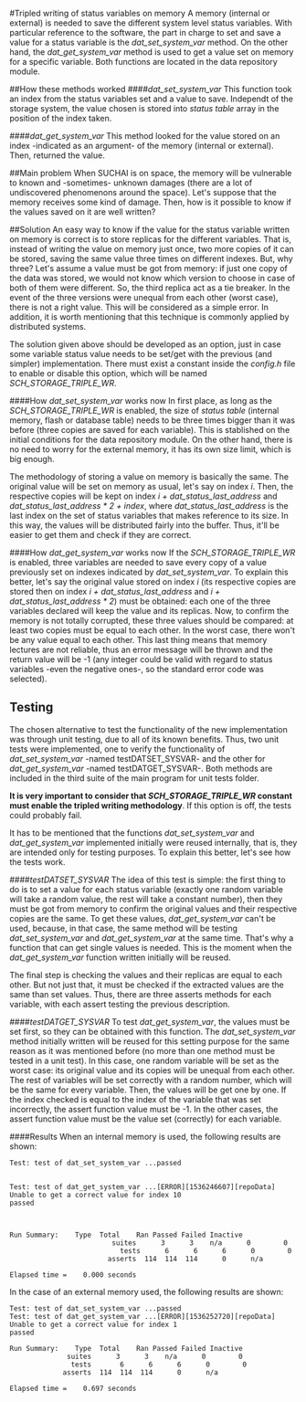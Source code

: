 #Tripled writing of status variables on memory
A memory (internal or external) is needed to save the different 
system level status variables. 
With particular reference to the software, the part in charge to
set and save a value for a status variable is the 
*dat_set_system_var* method. On the other hand, the 
*dat_get_system_var* method is used to get a value
set on memory for a specific variable. Both functions are located 
in the data repository module.

##How these methods worked
####*dat_set_system_var*
This function took an index from the status variables set and a 
value to save. Independt of the storage system, the value 
chosen is stored into *status table* array in the position 
of the index taken.

####*dat_get_system_var*
This method looked for the value stored on an index -indicated 
as an argument- of the memory (internal or external). 
Then, returned the value. 

##Main problem
When SUCHAI is on space, the memory will be vulnerable to known 
and -sometimes- unknown damages (there are a lot of undiscovered 
phenomenons around the space). Let's suppose that the memory
receives some kind of damage. Then, how is it possible to know
if the values saved on it are well written?

##Solution
An easy way to know if the value for the status variable written 
on memory is correct is to store replicas for the different
variables. That is, instead of writing the value on memory just 
once, two more copies of it can be stored, saving the same value
three times on different indexes. But, why three? Let's assume
a value must be got from memory: if just one copy
of the data was stored, we would not know which version to choose 
in case of both of them were different. So, the third replica act 
as a tie breaker. In the event of the three versions were unequal
from each other (worst case), there is not a right value. This will
be considered as a simple error. In addition, it is worth 
mentioning that this technique is commonly applied by distributed 
systems.

The solution given above should be developed as an option, just
in case some variable status value needs to be set/get with the
previous (and simpler) implementation. There must exist a 
constant inside the *config.h* file to enable or disable this 
option, which will be named *SCH_STORAGE_TRIPLE_WR*.

####How *dat_set_system_var* works now
In first place, as long as the *SCH_STORAGE_TRIPLE_WR* is 
enabled, the size of *status table* (internal memory, flash or database table) 
needs to be three times bigger than it was before (three copies
are saved for each variable). This is stablished on the initial 
conditions for the data repository module. On the other hand, 
there is no need to worry for the external memory, it has its own 
size limit, which is big enough.

The methodology of storing a value on memory is basically the same.
The original value will be set on memory as usual, let's say on
index *i*. Then, the respective copies will be kept on index
*i + dat_status_last_address* and *dat_status_last_address * 2 + index*,
where *dat_status_last_address* is the last index on the set of status
variables that makes reference to its size. In this way, the values
will be distributed fairly into the buffer. Thus, it'll be easier 
to get them and check if they are correct.

####How *dat_get_system_var* works now
If the *SCH_STORAGE_TRIPLE_WR* is enabled, three variables are 
needed to save every copy of a value previously set on indexes 
indicated by *dat_set_system_var*. To explain this better, let's say 
the original value stored on index *i* (its respective copies are 
stored then on index *i + dat_status_last_address* and *i + 
dat_status_last_address * 2*) must be obtained: each one of 
the three variables declared will keep the value and its replicas.
Now, to confirm the memory is not totally corrupted, these three
values should be compared: at least two copies must be equal to 
each other. In the worst case, there won't be any value equal
to each other. This last thing means that memory lectures are
not reliable, thus an error message will be thrown and the return
value will be -1 (any integer could be valid with regard to status
variables -even the negative ones-, so the standard error code was 
selected).   

## Testing
The chosen alternative to test the functionality of the new
implementation was through unit testing, due to all of its known
benefits. Thus, two unit tests were implemented, one to verify
the functionality of *dat_set_system_var* -named testDATSET_SYSVAR-
and the other for *dat_get_system_var* -named testDATGET_SYSVAR-.
Both methods are included in the third suite of the main program
for unit tests folder.

**It is very important to consider that *SCH_STORAGE_TRIPLE_WR*
constant must enable the tripled writing methodology**. If this
option is off, the tests could probably fail.

It has to be mentioned that the functions *dat_set_system_var* 
and *dat_get_system_var* implemented initially were reused 
internally, that is, they are intended only for testing purposes. 
To explain this better, let's see how the tests work.  

####*testDATSET_SYSVAR* 
The idea of this test is simple: the first thing to do is 
to set a value for each status variable (exactly one random 
variable will take a random value, the rest will take a constant 
number), then they must be got from memory to confirm the 
original values and their respective copies are the same. 
To get these values, *dat_get_system_var* can't be used, because, 
in that case, the same method will be testing *dat_set_system_var*
and *dat_get_system_var* at the same time. That's why a function 
that can get single values is needed. This is the moment when the 
*dat_get_system_var* function written initially will be reused.

The final step is checking the values and their 
replicas are equal to each other. But not just that, it must be 
checked if the extracted values are the same than set values. 
Thus, there are three asserts methods for each variable, with 
each assert testing the previous description.

####*testDATGET_SYSVAR*
To test *dat_get_system_var*, the values must be set first, so
they can be obtained with this function. The *dat_set_system_var*
method initially written will be reused for this setting purpose
for the same reason as it was mentioned before (no more than
one method must be tested in a unit test). In this case, one 
random variable will be set as the worst case: its original value
and its copies will be unequal from each other. The rest of
variables will be set correctly with a random number, which
will be the same for every variable. Then, the values will be get
one by one. If the index checked is equal to the index of the
variable that was set incorrectly, the assert function value must 
be -1. In the other cases, the assert function value must be the
value set (correctly) for each variable. 

####Results
When an internal memory is used, the following results are shown:

    Test: test of dat_set_system_var ...passed


    Test: test of dat_get_system_var ...[ERROR][1536246607][repoData] Unable to get a correct value for index 10
    passed



    Run Summary:    Type  Total    Ran Passed Failed Inactive
                             suites      3      3    n/a      0        0
                               tests      6      6      6      0        0
                            asserts  114  114  114      0      n/a

    Elapsed time =    0.000 seconds
    
In the case of an external memory used, the following results are
shown:

    Test: test of dat_set_system_var ...passed
    Test: test of dat_get_system_var ...[ERROR][1536252720][repoData] Unable to get a correct value for index 1
    passed

    Run Summary:    Type  Total    Ran Passed Failed Inactive
                  suites      3      3    n/a      0        0
                   tests       6      6      6      0        0
                 asserts  114  114  114      0      n/a

    Elapsed time =    0.697 seconds

   